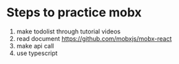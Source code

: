 # Steps to practice mobx
1. make todolist through tutorial videos 
2. read document https://github.com/mobxjs/mobx-react
3. make api call 
4. use typescript